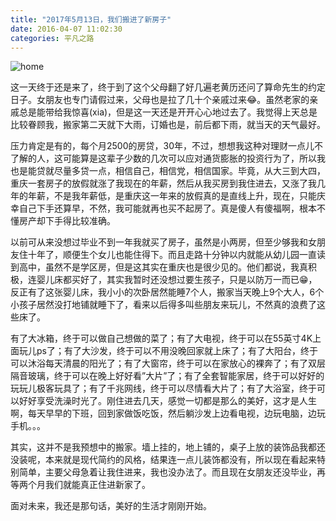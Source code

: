 ```yaml
---
title: "2017年5月13日，我们搬进了新房子"
date: 2016-04-07 11:02:30
categories: 平凡之路
---
```

![home](http://ojccjqhmb.bkt.clouddn.com/home-0.JPG)

这一天终于还是来了，终于到了这个父母翻了好几遍老黄历还问了算命先生的约定日子。女朋友也专门请假过来，父母也是拉了几十个亲戚过来😂。虽然老家的亲戚总是能带给我惊喜(xia)，但是这一天还是开开心心地过去了。我觉得上天总是比较眷顾我，搬家第二天就下大雨，订婚也是，前后都下雨，就当天的天气最好。

压力肯定是有的，每个月2500的房贷，30年，不过，想想我这种对理财一点儿不了解的人，这可能算是这辈子少数的几次可以应对通货膨胀的投资行为了，所以我也是能贷就尽量多贷一点，相信自己，相信党，相信国家。毕竟，从大三到大四，重庆一套房子的放假就涨了我现在的年薪，然后从我买房到我住进去，又涨了我几年的年薪，不是我年薪低，是重庆这一年来的放假真的是直线上升，现在，只能庆幸自己下手还算早，不然，我可能就再也买不起房了。真是傻人有傻福啊，根本不懂房产却下手得比较准确。

以前可从来没想过毕业不到一年我就买了房子，虽然是小两房，但至少够我和女朋友住十年了，顺便生个女儿也能住得下。而且走路十分钟以内就能从幼儿园一直读到高中，虽然不是学区房，但是这其实在重庆也是很少见的。他们都说，我真积极，连婴儿床都买好了，其实我暂时还没想过要生孩子，只是以防万一而已😁，反正有了这张婴儿床，我小小的次卧居然能睡7个人，搬家当天晚上9个大人，6个小孩子居然没打地铺就睡下了，看来以后得多叫些朋友来玩儿，不然真的浪费了这些床了。

有了大冰箱，终于可以做自己想做的菜了；有了大电视，终于可以在55英寸4K上面玩儿ps了；有了大沙发，终于可以不用没晚回家就上床了；有了大阳台，终于可以沐浴每天清晨的阳光了；有了大窗帘，终于可以在家放心的裸奔了；有了双层隔音玻璃，终于可以在晚上好好看”大片”了；有了全套智能家居，终于可以好好的玩玩儿极客玩具了；有了千兆网线，终于可以尽情看大片了；有了大浴室，终于可以好好享受洗澡时光了。刚住进去几天，感觉一切都是那么的美好，这才是人生啊，每天早早的下班，回到家做饭吃饭，然后躺沙发上边看电视，边玩电脑，边玩手机。。。

其实，这并不是我预想中的搬家。墙上挂的，地上铺的，桌子上放的装饰品我都还没装呢，本来就是现代简约的风格，结果连一点儿装饰都没有，所以现在看起来特别简单，主要父母急着让我住进来，我也没办法了。而且现在女朋友还没毕业，再等两个月我们就能真正住进新家了。

面对未来，我还是那句话，美好的生活才刚刚开始。

